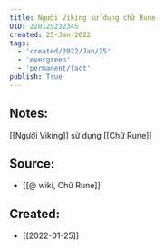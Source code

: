 ```yaml
---
title: Người Viking sử dụng chữ Rune
UID: 220125232345
created: 25-Jan-2022
tags:
  - 'created/2022/Jan/25'
  - 'evergreen'
  - 'permanent/fact'
publish: True
---
```

## Notes:
[[Người Viking]] sử dụng [[Chữ Rune]]

## Source:
- [[@ wiki, Chữ Rune]]


## Created:
- [[2022-01-25]]
